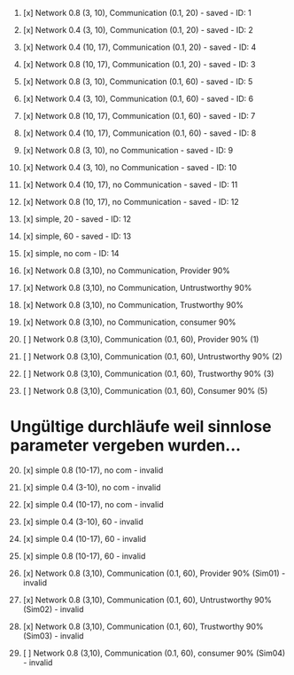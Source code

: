 1. [x] Network 0.8 (3, 10), Communication (0.1, 20) - saved - ID: 1
2. [x] Network 0.4 (3, 10), Communication (0.1, 20) - saved - ID: 2
3. [x] Network 0.4 (10, 17), Communication (0.1, 20) - saved - ID: 4
4. [x] Network 0.8 (10, 17), Communication (0.1, 20) - saved - ID: 3
5. [x] Network 0.8 (3, 10), Communication (0.1, 60) - saved - ID: 5
6. [x] Network 0.4 (3, 10), Communication (0.1, 60) - saved - ID: 6
7. [x] Network 0.8 (10, 17), Communication (0.1, 60) - saved - ID: 7
8. [x] Network 0.4 (10, 17), Communication (0.1, 60) - saved - ID: 8
9. [x] Network 0.8 (3, 10), no Communication - saved - ID: 9
10. [x] Network 0.4 (3, 10), no Communication - saved - ID: 10
11. [x] Network 0.4 (10, 17), no Communication - saved - ID: 11
13. [x] Network 0.8 (10, 17), no Communication - saved - ID: 12
14. [x] simple, 20 - saved - ID: 12
15. [x] simple, 60 - saved - ID: 13
16. [x] simple, no com - ID: 14

26. [x] Network 0.8 (3,10), no Communication, Provider 90%
27. [x] Network 0.8 (3,10), no Communication, Untrustworthy 90% 
28. [x] Network 0.8 (3,10), no Communication, Trustworthy 90% 
29. [x] Network 0.8 (3,10), no Communication, consumer 90% 

30. [ ] Network 0.8 (3,10), Communication (0.1, 60), Provider 90% (1)
31. [ ] Network 0.8 (3,10), Communication (0.1, 60), Untrustworthy 90% (2)
32. [ ] Network 0.8 (3,10), Communication (0.1, 60), Trustworthy 90% (3)
33. [ ] Network 0.8 (3,10), Communication (0.1, 60), Consumer 90% (5)

# Ungültige durchläufe weil sinnlose parameter vergeben wurden...

20. [x] simple 0.8 (10-17), no com - invalid
21. [x] simple 0.4 (3-10), no com - invalid
22. [x] simple 0.4 (10-17), no com - invalid
23. [x] simple 0.4 (3-10), 60 - invalid
24. [x] simple 0.4 (10-17), 60 - invalid
25. [x] simple 0.8 (10-17), 60 - invalid


22. [x] Network 0.8 (3,10), Communication (0.1, 60), Provider 90% (Sim01) - invalid
23. [x] Network 0.8 (3,10), Communication (0.1, 60), Untrustworthy 90% (Sim02) - invalid
24. [x] Network 0.8 (3,10), Communication (0.1, 60), Trustworthy 90% (Sim03) - invalid

25. [ ] Network 0.8 (3,10), Communication (0.1, 60), consumer 90% (Sim04) - invalid


